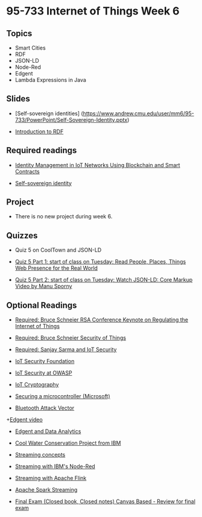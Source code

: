 # 95-733 Internet of Things Week 6

## Topics

+ Smart Cities
+ RDF
+ JSON-LD
+ Node-Red
+ Edgent
+ Lambda Expressions in Java

## Slides

+ [Self-sovereign identities]
(https://www.andrew.cmu.edu/user/mm6/95-733/PowerPoint/Self-Sovereign-Identity.pptx)

+ [Introduction to RDF](https://www.andrew.cmu.edu/user/mm6/95-733/PowerPoint/05_RDF.ppt)



## Required readings
+ [Identity Management in IoT Networks Using Blockchain and Smart Contracts](https://ieeexplore.ieee.org/stamp/stamp.jsp?tp=&amp;arnumber=8726730)

+ [Self-sovereign identity](https://www.computerworld.com/article/3244128/how-blockchain-makes-self-sovereign-identities-possible.html)

## Project

+ There is no new project during week 6.

## Quizzes

+ Quiz 5 on CoolTown and JSON-LD

+ [Quiz 5 Part 1: start of class on Tuesday: Read People, Places, Things Web Presence for the Real World](http://www.hpl.hp.com/techreports/2001/HPL-2001-279.pdf)


+ [Quiz 5 Part 2: start of class on Tuesday: Watch JSON-LD: Core Markup Video by Manu Sporny](https://www.youtube.com/watch?v=UmvWk_TQ30A)

## Optional Readings

+ [Required: Bruce Schneier RSA Conference Keynote on Regulating the Internet of Things](https://www.youtube.com/watch?v=b05ksqy9F7k)

+ [Required: Bruce Schneier Security of Things](https://www.schneier.com/blog/archives/2016/11/regulation_of_t.html)

+ [Required: Sanjay Sarma and IoT Security](http://www.politico.com/agenda/story/2015/06/internet-of-things-privacy-risks-security-000096)

+ [IoT Security Foundation](https://iotsecurityfoundation.org/)

+ [IoT Security at OWASP](https://www.owasp.org/index.php/OWASP_Internet_of_Things_Project)

+ [IoT Cryptography](http://news.mit.edu/2018/energy-efficient-encryption-internet-of-things-0213)

+ [Securing a microcontroller (Microsoft)](https://www.microsoft.com/en-us/research/wp-content/uploads/2017/03/SevenPropertiesofHighlySecureDevices.pdf)

+ [Bluetooth Attack Vector](https://www.armis.com/blueborne/)

+[Edgent video](https://www.youtube.com/watch?v=Xqns7yVNDnk)

+ [Edgent and Data Analytics](https://www.datasciencecentral.com/video/real-time-analytics-for-iot-with-apache-edgent-and-ibm-streams)

+ [Cool Water Conservation Project from IBM](https://youtu.be/Rvc1CqNJkOA?list=PLhZR82i0P9NqrksME13f2t8tDMIhxUtCH)

+ [Streaming concepts](http://edgent.incubator.apache.org/docs/streaming-concepts)

+ [Streaming with IBM's Node-Red](http://nodered.org)

+ [Streaming with Apache Flink](https://flink.apache.org/index.html)

+ [Apache Spark Streaming](http://spark.apache.org/streaming/)

+ [Final Exam (Closed book, Closed notes) Canvas Based - Review for final exam](https://www.andrew.cmu.edu/user/mm6/95-733/review.txt)
